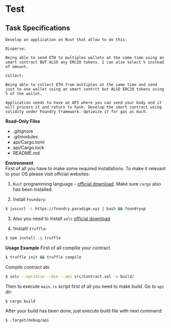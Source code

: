 # Test

## Task Specifications
```
Develop an application on Rust that allow to do this:

Disperse:

Being able to send ETH to multiples wallets at the same time using an smart contract BUT ALSO any ERC20 tokens. I can also select % instead of amount.

Collect:

Being able to collect ETH from multiples at the same time and send just to one wallet using an smart contrct but ALSO ERC20 tokens using % of the wallet.

Application needs to have an API where you can send your body and it will process it and return tx hash. Develop the smart contract using solidity under Foundry framework. Optimize it for gas as much. 
``` 

**Read-Only Files**
- .gitignore
- .gitmodules
- api/Cargo.toml
- api/Cargo.lock
- README.md

**Environment**  
First of all you have to make some required installations. To make it relevant to your OS please visit official websites: <br>

1) `Rust` programming language - [official download](https://www.rust-lang.org/tools/install). Make sure `cargo` also has been installed. 

2) Install `Foundary`:
```bash
$ juscurl -L https://foundry.paradigm.xyz | bash && foundryup
```

3) Also you need to install `solc` [official download](https://docs.soliditylang.org/en/latest/installing-solidity.html)

4) !Install! `truffle`:
```bash
$ npm install -g truffle
```

**Usage Example**
First of all complile your contract 
```bash
$ truffle init && truffle compile
```

Compile contract abi
```bash
$ solc --optimize --bin --abi src/Contract.sol -o build/
```

Then to execute `main.rs` script first of all you need to make build. Go to `api` dir:

```bash
$ cargo build
```
After your build has been done, just execute build file with next command:
```bash
$ .target/debug/api
```
